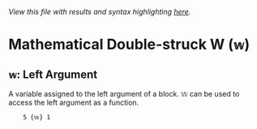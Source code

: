 *View this file with results and syntax highlighting [here](https://mlochbaum.github.io/BQN/help/leftargument.html).*

# Mathematical Double-struck W (`𝕨`)

## `𝕨`: Left Argument

A variable assigned to the left argument of a block. `𝕎` can be used to access the left argument as a function.

        5 {𝕨} 1
